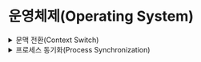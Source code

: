 # 운영체제(Operating System)

<details><summary>문맥 전환(Context Switch)</summary>

## 문맥 전환(Context Switch)이란?

현재 수행 중이던 프로세스(또는 쓰레드)를 멈추고 CPU를 다른 프로세스에 넘겨주는 과정을 문맥 전환(Context Switch)라고 한다. 문맥 전환은 멀티태스킹, 인터럽트 핸들링 또는 사용자 모드와 커널 모드 간의 전환 과정에서 발생하며 문맥 전환이 실행될 때마다 운영체제는 CPU를 제어<sup>[[1]](#contextswitch1)</sup>해야하므로, 과도한 문맥 전환 작업은 시스템 수준 CPU 소모<sup>[[2]](#contextswitch2)</sup>를 높이게 된다.

<div align="center">
	<img src="https://upload.wikimedia.org/wikipedia/commons/0/04/Context_switch.png" height="250px" align="middle"></img> 
    <br>
    <sub>문맥 전환(Context Switch) 프로세스 - <a href="https://ko.wikipedia.org/wiki/%EB%AC%B8%EB%A7%A5_%EA%B5%90%ED%99%98">Wikipedia</a></sub>  
    <br><br>
</div>

## 참고 자료

- [Context Switch - Wikipedia](https://ko.wikipedia.org/wiki/%EB%AC%B8%EB%A7%A5_%EA%B5%90%ED%99%98 'Context Switch')

---

1. <a name="contextswitch1"></a> 실행 중인 프로세스의 상태(문맥)를 PCB에 저장하고 중앙 처리 장치에 새로운 프로세스를 적재하는 작업을 말한다.
2. <a name="contextswitch2"></a> 문맥 전환이 잦으면 문맥 전환 처리 시간이 늘어나기 때문에 오버헤드도 증가한다.
   </details>

<details><summary>프로세스 동기화(Process Synchronization)</summary>

## 프로세스 동기화의 개념

프로세스 동기화란 프로세스들이 임계 구역(Critical Section)<sup>[[1]](#processsynchronization1)</sup>에 동시에 접근할 때 발생하는 문제점을 해결하기 위해 사용되는 테크닉이다.

## 프로세스 동기화의 필요성

어떤 프로세스가 먼저 공유 자원에 접근하느냐에 실행 결과가 달라질 수 있기 때문에 공유 자원의 일관성을 유지하기 어렵다. 그래서 이를 해결하기 위해 프로세스 동기화 방법들이 고안되었다.

## 프로세스 동기화 방법

### 뮤텍스(Mutex)

임계 구역에 접근 중인 프로세스를 제외한 다른 프로세스들이 임계 구역에 접근하지 못하도록 제어하는 방법이다. 다양한 상호 배제 알고리즘이 있다.

### 세마포(Semaphore)

정수형 변수를 두어 임계 구역에 대한 접근을 제한하는 기법이다. 뮤텍스에서 사용된 알고리즘의 복잡성과 일반화의 어려움을 극복하기 위해 뮤텍스를 기반으로 만들어졌다. 뮤텍스와 달리 세마포어는 카운트를 조절하여 임계 구역에 진입 가능한 프로세스/스레드 수를 조절할 수 있다.

### 모니터(Monitor)

모니터는 기존 뮤텍스 기법을 개선한 고수준의 상호 배제를 강제하는 기법으로 임계 구역에 모니터를 지정하면 프로세스는 임계 구역에 접근하기 위해 모니터에 들어가야만 한다. 다시 말해, 모니터 내부에 들어간 프로세스에게만 임계 구역에 접근할 수 있는 기능을 제공한다. 또한 프로세스가 모니터에 들어가고자 할 때 다른 프로세스가 모니터 내부에 있다면 입장 큐에서 대기하여야 한다.

## 참고 자료

- [Semaphore vs. Monitors - what is the difference? - Stackoverflow](https://stackoverflow.com/questions/7335950/semaphore-vs-monitors-whats-the-difference 'Semaphore vs. Monitors - what is the difference?')
- [Monitor vs Mutex - Stackoverflow](https://stackoverflow.com/questions/38159668/monitor-vs-mutex 'Monitor vs Mutex')

---

1. <a name="processsynchronization1"></a> 서로 다른 두 프로세스, 혹은 스레드 등의 처리 단위가 같이 접근해서는 안 되는 공유 자원이 위치하는 영역을 뜻한다. 이를 해결한다. 임계 구역에 두 처리 단위가 동시에 접근하게 되면 임계 구역 문제가 발생한다.
   </details>
